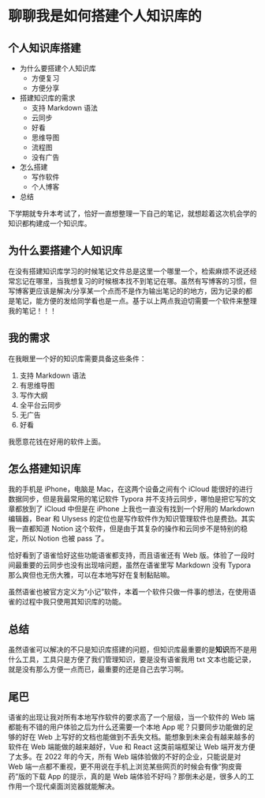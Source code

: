 # 聊聊我是如何搭建个人知识库的


## 个人知识库搭建

- 为什么要搭建个人知识库
  - 方便复习
  - 方便分享
- 搭建知识库的需求
  - 支持 Markdown 语法
  - 云同步
  - 好看
  - 思维导图
  - 流程图
  - 没有广告
- 怎么搭建
  - 写作软件
  - 个人博客
- 总结



下学期就专升本考试了，恰好一直想整理一下自己的笔记，就想趁着这次机会学的知识都构建成一个知识库。

## 为什么要搭建个人知识库

在没有搭建知识库学习的时候笔记文件总是这里一个哪里一个，检索麻烦不说还经常忘记在哪里，当我想复习的时候根本找不到笔记在哪。虽然有写博客的习惯，但写博客更应该是解决/分享某一个点而不是作为输出笔记的的地方，因为记录的都是笔记，能方便的发给同学看也是一点。基于以上两点我迫切需要一个软件来整理我的笔记！！！

## 我的需求

在我眼里一个好的知识库需要具备这些条件：

1. 支持 Markdown 语法
2. 有思维导图
3. 写作大纲
4. 全平台云同步
5. 无广告
6. 好看

我愿意花钱在好用的软件上面。

## 怎么搭建知识库

我的手机是 iPhone，电脑是 Mac，在这两个设备之间有个 iCloud 能很好的进行数据同步，但是我最常用的笔记软件 Typora 并不支持云同步，哪怕是把它写的文章都放到了 iCloud 中但是在 iPhone 上我也一直没有找到一个好用的 Markdown 编辑器，Bear 和 Ulysess 的定位也是写作软件作为知识管理软件也是费劲。其实我一直都知道 Notion 这个软件，但是由于其复杂的操作和云同步不是特别的稳定，所以 Notion 也被 pass 了。

恰好看到了语雀恰好这些功能语雀都支持，而且语雀还有 Web 版。体验了一段时间最重要的云同步也没有出现啥问题，虽然在语雀里写 Markdown 没有 Typora 那么爽但也无伤大雅，可以在本地写好在复制黏贴嘛。

虽然语雀也被官方定义为“小记”软件，本着一个软件只做一件事的想法，在使用语雀的过程中我只使用其知识库的功能。

## 总结

虽然语雀可以解决的不只是知识库搭建的问题，但知识库最重要的是**知识**而不是用什么工具，工具只是方便了我们管理知识，要是没有语雀我用 txt 文本也能记录，就是没有那么方便一点而已，最重要的还是自己去学习啊。

## 尾巴

语雀的出现让我对所有本地写作软件的要求高了一个层级，当一个软件的 Web 端都能有不错的用户体验之后为什么还需要一个本地 App 呢？只要同步功能做的足够的好在 Web 上写好的文档也能做到不丢失文档。能想象到未来会有越来越多的软件在 Web 端能做的越来越好，Vue 和 React 这类前端框架让 Web 端开发方便了太多。在 2022 年的今天，所有 Web 端体验做的不好的企业，只能说是对 Web 端一点都不重视，更不用说在手机上浏览某些网页的时候会有像“狗皮膏药”版的下载 App 的提示，真的是 Web 端体验不好吗？那倒未必是，很多人的工作用一个现代桌面浏览器就能解决。


